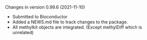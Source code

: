 Changes in version 0.99.6 (2021-11-10)
+ Submitted to Bioconductor
+ Added a NEWS.md file to track changes to the package.
+ All methylkit objects are integrated. (Except methylDiff which is unrelated)